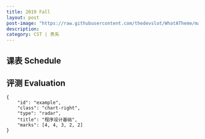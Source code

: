 ```yaml
---
title: 2019 Fall
layout: post
post-image: "https://raw.githubusercontent.com/thedevslot/WhatATheme/master/assets/images/SamplePost.png?token=AHMQUEPC4IFADOF5VG4QVN26Z64GG"
description:
category: CST | 贵系
---
```


## 课表 Schedule

## 评测 Evaluation

```subject-radar
{
    "id": "example",
    "class": "chart-right",
    "type": "radar",
    "title": "程序设计基础",
    "marks": [4, 4, 3, 2, 2]
}
```

